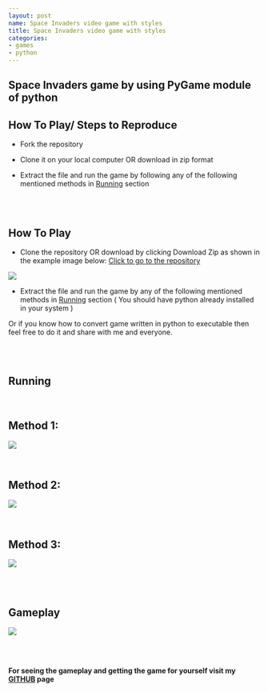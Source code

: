 ```yaml
---
layout: post
name: Space Invaders video game with styles
title: Space Invaders video game with styles
categories: 
- games
- python
---
```


## Space Invaders game by using PyGame module of python


## How To Play/ Steps to Reproduce

+ Fork the repository

+ Clone it on your local computer OR download in zip format

+ Extract the file and run the game by following any of the following mentioned methods in [Running](##Running) section


<br/><br/>

## How To Play

+ Clone the repository OR download by clicking Download Zip as shown in the example image below:
[Click to go to the repository](https://github.com/styles3544/SpaceInnvadersBystyles)



![]({{site.baseurl}}/images/img.png)

+ Extract the file and run the game by any of the following mentioned methods in [Running](##Running) section ( You should have python already installed in your system )



Or if you know how to convert game written in python to executable then feel free to do it and share with me and everyone.

<br/><br/>

## Running 
<br/>

## Method 1:

![]({{site.baseurl}}/images/htog.gif)

<br/>

## Method 2:

![]({{site.baseurl}}/images/htog1.gif)

<br/>

## Method 3:

![]({{site.baseurl}}/images/htog3.gif)


<br/><br/>

## Gameplay

![]({{site.baseurl}}/images/htog4.gif)

<br/><br/>

**For seeing the gameplay and getting the game for yourself visit my [GITHUB](https://github.com/styles3544/SpaceInnvadersBystyles) page**




